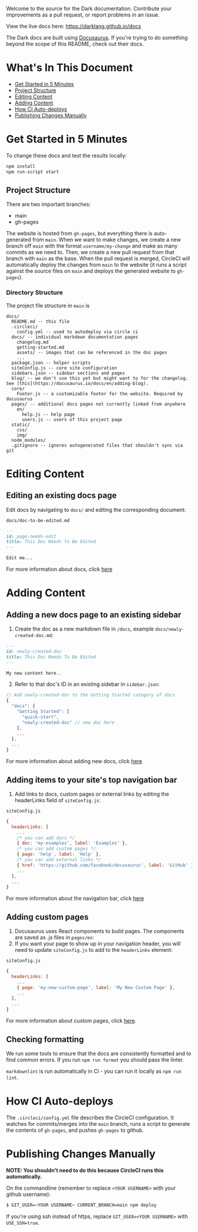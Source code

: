 Welcome to the source for the Dark documentation. Contribute your improvements
as a pull request, or report problems in an issue.

View the live docs here: https://darklang.github.io/docs

The Dark docs are built using [Docusaurus](https://docusaurus.io/). If you're
trying to do something beyond the scope of this README, check out their docs.

# What's In This Document

- [Get Started in 5 Minutes](#get-started-in-5-minutes)
- [Project Structure](#project-structure)
- [Editing Content](#editing-content)
- [Adding Content](#adding-content)
- [How CI Auto-deploys](#how-ci-auto-deploys)
- [Publishing Changes Manually](#publishing-changes-manually)

# Get Started in 5 Minutes

To change these docs and test the results locally:

```sh
npm install
npm run-script start
```

## Project Structure

There are two important branches:

- main
- gh-pages

The website is hosted from `gh-pages`, but everything there is auto-generated
from `main`. When we want to make changes, we create a new branch off `main`
with the format `username/my-change` and make as many commits as we need to.
Then, we create a new pull request from that branch with `main` as the base.
When the pull request is merged, CircleCI will automatically deploy the changes
from `main` to the website (it runs a script against the source files on `main`
and deploys the generated website to `gh-pages`).

### Directory Structure

The project file structure in `main` is

```
docs/
  README.md -- this file
  .circleci/
    config.yml -- used to autodeploy via circle ci
  docs/ -- individual markdown documentation pages
    changelog.md
    getting-started.md
    assets/ -- images that can be referenced in the doc pages
    ...
  package.json -- helper scripts
  siteConfig.js -- core site configuration
  sidebars.json -- sidebar sections and pages
  blog/ -- we don't use this yet but might want to for the changelog. See [this](https://docusaurus.io/docs/en/adding-blog).
  core/
    Footer.js -- a customizable footer for the website. Required by docusaurus
  pages/ -- additional docs pages not currently linked from anywhere
    en/
      help.js -- help page
      users.js -- users of this project page
  static/
    css/
    img/
  node_modules/
  .gitignore -- ignores autogenerated files that shouldn't sync via git
```

# Editing Content

## Editing an existing docs page

Edit docs by navigating to `docs/` and editing the corresponding document:

`docs/doc-to-be-edited.md`

```markdown
---
id: page-needs-edit
title: This Doc Needs To Be Edited
---

Edit me...
```

For more information about docs, click
[here](https://docusaurus.io/docs/en/navigation)

# Adding Content

## Adding a new docs page to an existing sidebar

1. Create the doc as a new markdown file in `/docs`, example
   `docs/newly-created-doc.md`:

```md
---
id: newly-created-doc
title: This Doc Needs To Be Edited
---

My new content here..
```

2. Refer to that doc's ID in an existing sidebar in `sidebar.json`:

```javascript
// Add newly-created-doc to the Getting Started category of docs
{
  "docs": {
    "Getting Started": [
      "quick-start",
      "newly-created-doc" // new doc here
    ],
    ...
  },
  ...
}
```

For more information about adding new docs, click
[here](https://docusaurus.io/docs/en/navigation)

## Adding items to your site's top navigation bar

1. Add links to docs, custom pages or external links by editing the headerLinks
   field of `siteConfig.js`:

`siteConfig.js`

```javascript
{
  headerLinks: [
    ...
    /* you can add docs */
    { doc: 'my-examples', label: 'Examples' },
    /* you can add custom pages */
    { page: 'help', label: 'Help' },
    /* you can add external links */
    { href: 'https://github.com/facebook/docusaurus', label: 'GitHub' },
    ...
  ],
  ...
}
```

For more information about the navigation bar, click
[here](https://docusaurus.io/docs/en/navigation)

## Adding custom pages

1. Docusaurus uses React components to build pages. The components are saved as
   .js files in `pages/en`:
2. If you want your page to show up in your navigation header, you will need to
   update `siteConfig.js` to add to the `headerLinks` element:

`siteConfig.js`

```javascript
{
  headerLinks: [
    ...
    { page: 'my-new-custom-page', label: 'My New Custom Page' },
    ...
  ],
  ...
}
```

For more information about custom pages, click
[here](https://docusaurus.io/docs/en/custom-pages).

## Checking formatting

We run some tools to ensure that the docs are consistently formatted and to find
common errors. If you run `npm run format` you should pass the linter.

`markdownlint` is run automatically in CI - you can run it locally as
`npm run lint`.

# How CI Auto-deploys

The `.circleci/config.yml` file describes the CircleCI configuration. It watches
for commits/merges into the `main` branch, runs a script to generate the
contents of `gh-pages`, and pushes `gh-pages` to github.

# Publishing Changes Manually

**NOTE: You shouldn't need to do this because CircleCI runs this
automatically.**

On the commandline (remember to replace `<YOUR USERNAME>` with your github
username):

```sh
$ GIT_USER=<YOUR USERNAME> CURRENT_BRANCH=main npm deploy
```

If you're using ssh instead of https, replace `GIT_USER=<YOUR USERNAME>` with
`USE_SSH=true`.
